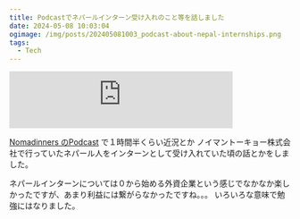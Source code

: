 ```yaml
---
title: Podcastでネパールインターン受け入れのこと等を話しました
date: 2024-05-08 10:03:04
ogimage: /img/posts/202405081003_podcast-about-nepal-internships.png
tags:
  - Tech
---
```


<iframe src="https://podcasters.spotify.com/pod/show/nomadineers/embed/episodes/Nomadineers18--wbaba-san-e2jbbgh/a-ab88p73" height="102px" width="400px" frameborder="0" scrolling="no"></iframe>

[Nomadinners のPodcast](https://podcasters.spotify.com/pod/show/nomadineers)
で１時間半くらい近況とか
ノイマントーキョー株式会社で行っていたネパール人をインターンとして受け入れていた頃の話とかをしました。

ネパールインターンについては０から始める外資企業という感じでなかなか楽しかったですが、あまり利益には繋がらなかったですね。。。
いろいろな意味で勉強にはなりました。
